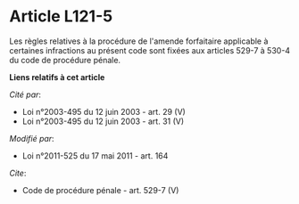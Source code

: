 # Article L121-5

Les règles relatives à la procédure de l'amende forfaitaire applicable à certaines infractions au présent code sont fixées
aux articles 529-7 à 530-4 du code de procédure pénale.

**Liens relatifs à cet article**

_Cité par_:

  - Loi n°2003-495 du 12 juin 2003 - art. 29 (V)
  - Loi n°2003-495 du 12 juin 2003 - art. 31 (V)

_Modifié par_:

  - Loi n°2011-525 du 17 mai 2011 - art. 164

_Cite_:

  - Code de procédure pénale - art. 529-7 (V)
